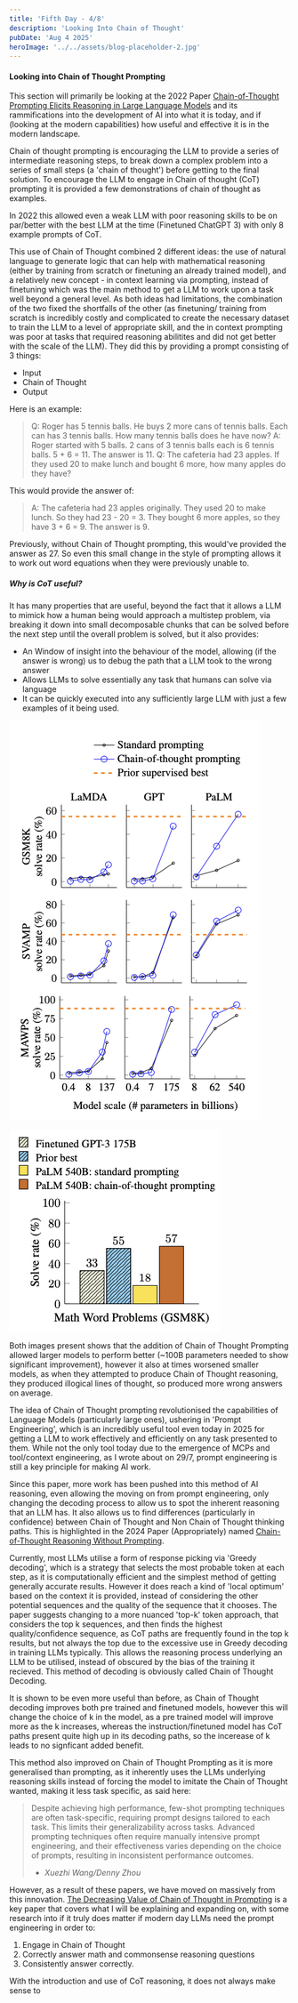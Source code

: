 ```yaml
---
title: 'Fifth Day - 4/8'
description: 'Looking Into Chain of Thought'
pubDate: 'Aug 4 2025'
heroImage: '../../assets/blog-placeholder-2.jpg'
---
```


#### Looking into Chain of Thought Prompting

This section will primarily be looking at the 2022 Paper [Chain-of-Thought Prompting Elicits Reasoning in Large Language Models](https://arxiv.org/abs/2201.11903) and its rammifications into the development of AI into what it is today, and if (looking at the modern capabilities) how useful and effective it is in the modern landscape.

Chain of thought prompting is encouraging the LLM to provide a series of intermediate reasoning steps, to break down a complex problem into a series of small steps (a 'chain of thought') before getting to the final solution. To encourage the LLM to engage in Chain of thought (CoT) prompting it is provided a few demonstrations of chain of thought as examples. 

In 2022 this allowed even a weak LLM with poor reasoning skills to be on par/better with the best LLM at the time (Finetuned ChatGPT 3) with only 8 example prompts of CoT. 

This use of Chain of Thought combined 2 different ideas: the use of natural language to generate logic that can help with mathematical reasoning (either by training from scratch or finetuning an already trained model), and a relatively new concept - in context learning via prompting, instead of finetuning which was the main method to get a LLM to work upon a task well beyond a general level. As both ideas had limitations, the combination of the two fixed the shortfalls of the other (as finetuning/ training from scratch is incredibly costly and complicated to create the necessary dataset to train the LLM to a level of appropriate skill, and the in context prompting was poor at tasks that required reasoning abilitites and did not get better with the scale of the LLM). They did this by providing a prompt consisting of 3 things:
- Input
- Chain of Thought
- Output

Here is an example:

> Q: Roger has 5 tennis balls. He buys 2 more cans of
tennis balls. Each can has 3 tennis balls. How many
tennis balls does he have now?
A: Roger started with 5 balls. 2 cans of 3 tennis balls
each is 6 tennis balls. 5 + 6 = 11. The answer is 11.
Q: The cafeteria had 23 apples. If they used 20 to
make lunch and bought 6 more, how many apples
do they have?


This would provide the answer of:


> A: The cafeteria had 23 apples originally. They used
20 to make lunch. So they had 23 - 20 = 3. They
bought 6 more apples, so they have 3 + 6 = 9. The
answer is 9.


Previously, without Chain of Thought prompting, this would've provided the answer as 27. So even this small change in the style of prompting allows it to work out word equations when they were previously unable to.

##### Why is CoT useful?

It has many properties that are useful, beyond the fact that it allows a LLM to mimick how a human being would approach a multistep problem, via breaking it down into small decomposable chunks that can be solved before the next step until the overall problem is solved, but it also provides:

- An Window of insight into the behaviour of the model, allowing (if the answer is wrong) us to debug the path that a LLM took to the wrong answer
- Allows LLMs to solve essentially any task that humans can solve via language
- It can be quickly executed into any sufficiently large LLM with just a few examples of it being used.

![](/src/assets/resultsofCoT.png)

![](/src/assets/wordProblemsCoT.png)

Both images present shows that the addition of Chain of Thought Prompting allowed larger models to perform better (~100B parameters needed to show significant improvement), however it also at times worsened smaller models, as when they attempted to produce Chain of Thought reasoning, they produced illogical lines of thought, so produced more wrong answers on average.

The idea of Chain of Thought prompting revolutionised the capabilities of Language Models (particularly large ones), ushering in 'Prompt Engineering', which is an incredibly useful tool even today in 2025 for getting a LLM to work effectively and efficiently on any task presented to them. While not the only tool today due to the emergence of MCPs and tool/context engineering, as I wrote about on 29/7, prompt engineering is still a key principle for making AI work. 

Since this paper, more work has been pushed into this method of AI reasoning, even allowing the moving on from prompt engineering, only changing the decoding process to allow us to spot the inherent reasoning that an LLM has. It also allows us to find differences (particularly in confidence) between Chain of Thought and Non Chain of Thought thinking paths. This is highlighted in the 2024 Paper (Appropriately) named [Chain-of-Thought Reasoning Without Prompting](https://proceedings.neurips.cc/paper_files/paper/2024/hash/7a8e7fd295aa04eac4b470ae27f8785c-Abstract-Conference.html).

Currently, most LLMs utilise a form of response picking via 'Greedy decoding', which is a strategy that selects the most probable token at each step, as it is computationally efficient and the simplest method of getting generally accurate results. However it does reach a kind of 'local optimum' based on the context it is provided, instead of considering the other potential sequences and the quality of the sequence that it chooses. The paper suggests changing to a more nuanced 'top-k' token approach, that considers the top k sequences, and then finds the highest quality/confidence sequence, as CoT paths are frequently found in the top k results, but not always the top due to the excessive use in Greedy decoding in training LLMs typically. This allows the reasoning process underlying an LLM to be utilised, instead of obscured by the bias of the training it recieved. This method of decoding is obviously called Chain of Thought Decoding.

It is shown to be even more useful than before, as Chain of Thought decoding improves both pre trained and finetuned models, however this will change the choice of k in the model, as a pre trained model will improve more as the k increases, whereas the instruction/finetuned model has CoT paths present quite high up in its decoding paths, so the incerease of k leads to no signficant added benefit.

This method also improved on Chain of Thought Prompting as it is more generalised than prompting, as it inherently uses the LLMs underlying reasoning skills instead of forcing the model to imitate the Chain of Thought wanted, making it less task specific, as said here:

>Despite achieving high performance, few-shot prompting techniques are often task-specific, requiring prompt designs tailored to each task. This limits their generalizability across tasks. Advanced prompting techniques often require manually intensive prompt engineering, and their effectiveness varies depending on the choice of prompts, resulting in inconsistent performance outcomes.
> - <cite>Xuezhi Wang/Denny Zhou</cite>

However, as a result of these papers, we have moved on massively from this innovation. [The Decreasing Value of Chain of Thought in Prompting](https://papers.ssrn.com/sol3/papers.cfm?abstract_id=5285532) is a key paper that covers what I will be explaining and expanding on, with some research into if it truly does matter if modern day LLMs need the prompt engineering in order to:
1. Engage in Chain of Thought
2. Correctly answer math and commonsense reasoning questions
3. Consistently answer correctly.

With the introduction and use of CoT reasoning, it does not always make sense to 

